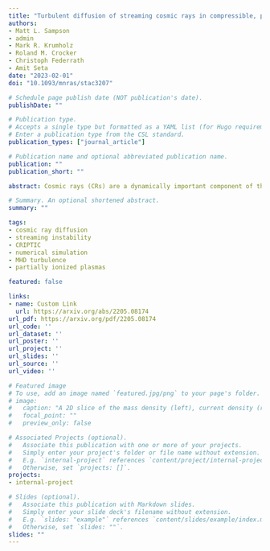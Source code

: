 ```yaml
---
title: "Turbulent diffusion of streaming cosmic rays in compressible, partially ionized plasma"
authors:
- Matt L. Sampson
- admin
- Mark R. Krumholz
- Roland M. Crocker
- Christoph Federrath
- Amit Seta
date: "2023-02-01"
doi: "10.1093/mnras/stac3207"

# Schedule page publish date (NOT publication's date).
publishDate: ""

# Publication type.
# Accepts a single type but formatted as a YAML list (for Hugo requirements).
# Enter a publication type from the CSL standard.
publication_types: ["journal_article"]

# Publication name and optional abbreviated publication name.
publication: ""
publication_short: ""

abstract: Cosmic rays (CRs) are a dynamically important component of the interstellar medium (ISM) of galaxies. The ~GeV CRs that carry most CR energy and pressure are likely confined by self-generated turbulence, leading them to stream along magnetic field lines at the ion Alfvén speed. However, the consequences of self-confinement for CR propagation on galaxy scales remain highly uncertain. In this paper, we use a large ensemble of magnetohydrodynamical turbulence simulations to quantify how the basic parameters describing ISM turbulence - the sonic Mach number,  M  (plasma compressibility), Alfvén Mach number, MA0  (strength of the large-scale field with respect to the turbulence), and ionization fraction by mass, χ - affect the transport of streaming CRs. We show that the large-scale transport of CRs whose small-scale motion consists of streaming along field lines is well described as a combination of streaming along the mean field and superdiffusion both along (parallel to) and across (perpendicular to) it;  MA0 drives the level of anisotropy between parallel and perpendicular diffusion and χ modulates the magnitude of the diffusion coefficients, while in our choice of units,  M  is unimportant except in the sub-Alfvénic ( MA0≲0.5 ) regime. Our finding that superdiffusion is ubiquitous potentially explains the apparent discrepancy between CR diffusion coefficients inferred from measurements close to individual sources compared to those measured on larger, Galactic scales. Finally, we present empirical fits for the diffusion coefficients as a function of plasma parameters that may be used as subgrid recipes for global ISM, galaxy, or cosmological simulations.

# Summary. An optional shortened abstract.
summary: ""

tags:
- cosmic ray diffusion
- streaming instability
- CRIPTIC 
- numerical simulation
- MHD turbulence
- partially ionized plasmas

featured: false

links:
- name: Custom Link
  url: https://arxiv.org/abs/2205.08174
url_pdf: https://arxiv.org/pdf/2205.08174
url_code: ''
url_dataset: ''
url_poster: ''
url_project: ''
url_slides: ''
url_source: ''
url_video: ''

# Featured image
# To use, add an image named `featured.jpg/png` to your page's folder. 
# image:
#   caption: "A 2D slice of the mass density (left), current density (right) and magnetic field (white streamlines)."
#   focal_point: ""
#   preview_only: false

# Associated Projects (optional).
#   Associate this publication with one or more of your projects.
#   Simply enter your project's folder or file name without extension.
#   E.g. `internal-project` references `content/project/internal-project/index.md`.
#   Otherwise, set `projects: []`.
projects:
- internal-project

# Slides (optional).
#   Associate this publication with Markdown slides.
#   Simply enter your slide deck's filename without extension.
#   E.g. `slides: "example"` references `content/slides/example/index.md`.
#   Otherwise, set `slides: ""`.
slides: ""
---
```


<!-- This work is driven by the results in my [previous paper](/publication/conference-paper/) on LLMs.

{{% callout note %}}
Create your slides in Markdown - click the *Slides* button to check out the example.
{{% /callout %}}

Add the publication's **full text** or **supplementary notes** here. You can use rich formatting such as including [code, math, and images](https://docs.hugoblox.com/content/writing-markdown-latex/). -->
